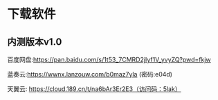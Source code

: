 # 下载软件

## 内测版本v1.0

百度网盘:https://pan.baidu.com/s/1t53_7CMRD2jIyf1V_yvyZQ?pwd=fkjw

蓝奏云:https://wwnx.lanzouw.com/b0maz7yla (密码:e04d)

天翼云: https://cloud.189.cn/t/na6bAr3Er2E3（访问码：5lak）